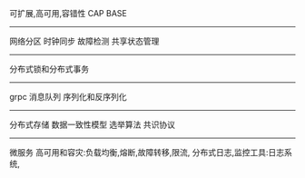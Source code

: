 
可扩展,高可用,容错性
CAP
BASE

--- 

网络分区
时钟同步
故障检测
共享状态管理

---

分布式锁和分布式事务

---

grpc
消息队列
序列化和反序列化

---

分布式存储
数据一致性模型
选举算法
共识协议

---

微服务
高可用和容灾:负载均衡,熔断,故障转移,限流,
分布式日志,监控工具:日志系统,
